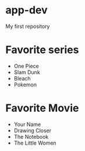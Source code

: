 # app-dev
My first repository

# Favorite series
- One Piece
- Slam Dunk
- Bleach
- Pokemon
# Favorite Movie
- Your Name
- Drawing Closer
- The Notebook
- The Little Women
